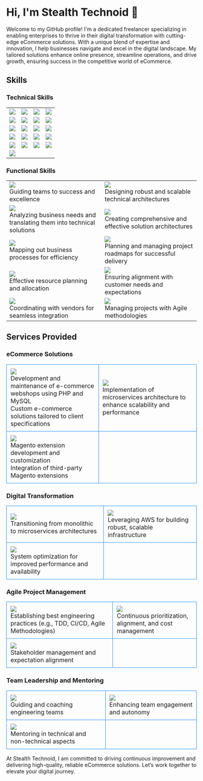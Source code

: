 # Hi, I'm Stealth Technoid 👋

Welcome to my GitHub profile! I'm a dedicated freelancer specializing in enabling enterprises to thrive in their digital transformation with cutting-edge eCommerce solutions. With a unique blend of expertise and innovation, I help businesses navigate and excel in the digital landscape. My tailored solutions enhance online presence, streamline operations, and drive growth, ensuring success in the competitive world of eCommerce.

## Skills

### Technical Skills
<div align="center">
  <table>
    <tr>
      <td><img src="https://img.shields.io/badge/PHP-777BB4?style=for-the-badge&logo=php&logoColor=white"></td>
      <td><img src="https://img.shields.io/badge/MySQL-4479A1?style=for-the-badge&logo=mysql&logoColor=white"></td>
      <td><img src="https://img.shields.io/badge/PostgreSQL-336791?style=for-the-badge&logo=postgresql&logoColor=white"></td>
      <td><img src="https://img.shields.io/badge/GoLang-00ADD8?style=for-the-badge&logo=go&logoColor=white"></td>
    </tr>
    <tr>
      <td><img src="https://img.shields.io/badge/Java-007396?style=for-the-badge&logo=java&logoColor=white"></td>
      <td><img src="https://img.shields.io/badge/React-61DAFB?style=for-the-badge&logo=react&logoColor=white"></td>
      <td><img src="https://img.shields.io/badge/React_Native-61DAFB?style=for-the-badge&logo=react&logoColor=white"></td>
      <td><img src="https://img.shields.io/badge/Amazon_AWS-232F3E?style=for-the-badge&logo=amazon-aws&logoColor=white"></td>
    </tr>
    <tr>
      <td><img src="https://img.shields.io/badge/Elasticsearch-005571?style=for-the-badge&logo=elasticsearch&logoColor=white"></td>
      <td><img src="https://img.shields.io/badge/Redis-DC382D?style=for-the-badge&logo=redis&logoColor=white"></td>
      <td><img src="https://img.shields.io/badge/NoSQL-808080?style=for-the-badge"></td>
      <td><img src="https://img.shields.io/badge/Serverless-FD5750?style=for-the-badge&logo=serverless&logoColor=white"></td>
    </tr>
    <tr>
      <td><img src="https://img.shields.io/badge/Microservices-61DAFB?style=for-the-badge"></td>
      <td><img src="https://img.shields.io/badge/Kafka-231F20?style=for-the-badge&logo=apache-kafka&logoColor=white"></td>
      <td><img src="https://img.shields.io/badge/RabbitMQ-FF6600?style=for-the-badge&logo=rabbitmq&logoColor=white"></td>
      <td><img src="https://img.shields.io/badge/JIRA-0052CC?style=for-the-badge&logo=jira&logoColor=white"></td>
    </tr>
    <tr>
      <td><img src="https://img.shields.io/badge/Confluence-172B4D?style=for-the-badge&logo=confluence&logoColor=white"></td>
      <td><img src="https://img.shields.io/badge/Git-F05032?style=for-the-badge&logo=git&logoColor=white"></td>
      <td><img src="https://img.shields.io/badge/CI%2FCD-008000?style=for-the-badge&logo=codeigniter&logoColor=white"></td>
      <td><img src="https://img.shields.io/badge/OOP-007396?style=for-the-badge"></td>
    </tr>
    <tr>
      <td><img src="https://img.shields.io/badge/Docker-2496ED?style=for-the-badge&logo=docker&logoColor=white"></td>
    </tr>
  </table>
</div>

### Functional Skills
<div align="center">
  <table>
    <tr>
      <td>
        <img src="https://img.shields.io/badge/Leadership-4CAF50?style=for-the-badge&logo=leaders&logoColor=white">
        <br>Guiding teams to success and excellence
      </td>
      <td>
        <img src="https://img.shields.io/badge/Tech%20Architecture-4CAF50?style=for-the-badge&logo=tech&logoColor=white">
        <br>Designing robust and scalable technical architectures
      </td>
    </tr>
    <tr>
      <td>
        <img src="https://img.shields.io/badge/Business%20Analysis-4CAF50?style=for-the-badge&logo=analysis&logoColor=white">
        <br>Analyzing business needs and translating them into technical solutions
      </td>
      <td>
        <img src="https://img.shields.io/badge/Solution%20Architecture-4CAF50?style=for-the-badge&logo=architecture&logoColor=white">
        <br>Creating comprehensive and effective solution architectures
      </td>
    </tr>
    <tr>
      <td>
        <img src="https://img.shields.io/badge/Process%20Mapping-4CAF50?style=for-the-badge&logo=process&logoColor=white">
        <br>Mapping out business processes for efficiency
      </td>
      <td>
        <img src="https://img.shields.io/badge/Project%20Roadmap%20Planning-4CAF50?style=for-the-badge&logo=roadmap&logoColor=white">
        <br>Planning and managing project roadmaps for successful delivery
      </td>
    </tr>
    <tr>
      <td>
        <img src="https://img.shields.io/badge/Resource%20Planning-4CAF50?style=for-the-badge&logo=resources&logoColor=white">
        <br>Effective resource planning and allocation
      </td>
      <td>
        <img src="https://img.shields.io/badge/Customer%20Alignment-4CAF50?style=for-the-badge&logo=customers&logoColor=white">
        <br>Ensuring alignment with customer needs and expectations
      </td>
    </tr>
    <tr>
      <td>
        <img src="https://img.shields.io/badge/Vendor%20Alignment-4CAF50?style=for-the-badge&logo=vendors&logoColor=white">
        <br>Coordinating with vendors for seamless integration
      </td>
      <td>
        <img src="https://img.shields.io/badge/Agile%20Project%20Management-4CAF50?style=for-the-badge&logo=agile&logoColor=white">
        <br>Managing projects with Agile methodologies
      </td>
    </tr>
  </table>
</div>

## Services Provided

### eCommerce Solutions
<div align="left">
  <table>
    <tr>
      <td style="padding: 10px; border: 1px solid #1E90FF;">
        <img src="https://img.shields.io/badge/E--commerce%20Development-1E90FF?style=for-the-badge&logo=ecommerce&logoColor=white">
        <br>Development and maintenance of e-commerce webshops using PHP and MySQL<br>Custom e-commerce solutions tailored to client specifications
      </td>
      <td style="padding: 10px; border: 1px solid #1E90FF;">
        <img src="https://img.shields.io/badge/Microservices%20Architecture-1E90FF?style=for-the-badge&logo=microservices&logoColor=white">
        <br>Implementation of microservices architecture to enhance scalability and performance
      </td>
    </tr>
    <tr>
      <td style="padding: 10px; border: 1px solid #1E90FF;">
        <img src="https://img.shields.io/badge/Magento%20Extensions-1E90FF?style=for-the-badge&logo=magento&logoColor=white">
        <br>Magento extension development and customization<br>Integration of third-party Magento extensions
      </td>
      <td style="padding: 10px; border: 1px solid #1E90FF;">
      </td>
    </tr>
  </table>
</div>

### Digital Transformation
<div align="left">
  <table>
    <tr>
      <td style="padding: 10px; border: 1px solid #1E90FF;">
        <img src="https://img.shields.io/badge/Monolithic%20to%20Microservices-1E90FF?style=for-the-badge&logo=microservices&logoColor=white">
        <br>Transitioning from monolithic to microservices architectures
      </td>
      <td style="padding: 10px; border: 1px solid #1E90FF;">
        <img src="https://img.shields.io/badge/AWS%20Infrastructure-1E90FF?style=for-the-badge&logo=aws&logoColor=white">
        <br>Leveraging AWS for building robust, scalable infrastructure
      </td>
    </tr>
    <tr>
      <td style="padding: 10px; border: 1px solid #1E90FF;">
        <img src="https://img.shields.io/badge/System%20Optimization-1E90FF?style=for-the-badge&logo=optimization&logoColor=white">
        <br>System optimization for improved performance and availability
      </td>
      <td style="padding: 10px; border: 1px solid #1E90FF;">
      </td>
    </tr>
  </table>
</div>

### Agile Project Management
<div align="left">
  <table>
    <tr>
      <td style="padding: 10px; border: 1px solid #1E90FF;">
        <img src="https://img.shields.io/badge/Engineering%20Practices-1E90FF?style=for-the-badge&logo=engineering&logoColor=white">
        <br>Establishing best engineering practices (e.g., TDD, CI/CD, Agile Methodologies)
      </td>
      <td style="padding: 10px; border: 1px solid #1E90FF;">
        <img src="https://img.shields.io/badge/Prioritization%20and%20Cost%20Management-1E90FF?style=for-the-badge&logo=prioritization&logoColor=white">
        <br>Continuous prioritization, alignment, and cost management
      </td>
    </tr>
    <tr>
      <td style="padding: 10px; border: 1px solid #1E90FF;">
        <img src="https://img.shields.io/badge/Stakeholder%20Management-1E90FF?style=for-the-badge&logo=stakeholder&logoColor=white">
        <br>Stakeholder management and expectation alignment
      </td>
      <td style="padding: 10px; border: 1px solid #1E90FF;">
      </td>
    </tr>
  </table>
</div>

### Team Leadership and Mentoring
<div align="left">
  <table>
    <tr>
      <td style="padding: 10px; border: 1px solid #1E90FF;">
        <img src="https://img.shields.io/badge/Guidance%20and%20Coaching-1E90FF?style=for-the-badge&logo=guidance&logoColor=white">
        <br>Guiding and coaching engineering teams
      </td>
      <td style="padding: 10px; border: 1px solid #1E90FF;">
        <img src="https://img.shields.io/badge/Team%20Engagement-1E90FF?style=for-the-badge&logo=team&logoColor=white">
        <br>Enhancing team engagement and autonomy
      </td>
    </tr>
    <tr>
      <td style="padding: 10px; border: 1px solid #1E90FF;">
        <img src="https://img.shields.io/badge/Technical%20and%20Non--technical%20Mentoring-1E90FF?style=for-the-badge&logo=mentoring&logoColor=white">
        <br>Mentoring in technical and non-technical aspects
      </td>
      <td style="padding: 10px; border: 1px solid #1E90FF;">
      </td>
    </tr>
  </table>
</div>



At Stealth Technoid, I am committed to driving continuous improvement and delivering high-quality, reliable eCommerce solutions. Let’s work together to elevate your digital journey.
